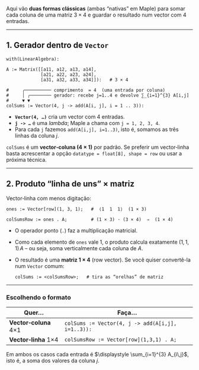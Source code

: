 Aqui vão **duas formas clássicas** (ambas “nativas” em Maple) para somar cada coluna de uma matriz $3\times4$ e guardar o resultado num vector com 4 entradas.

---

## 1. Gerador dentro de `Vector`

```maple
with(LinearAlgebra):

A := Matrix([[a11, a12, a13, a14],
             [a21, a22, a23, a24],
             [a31, a32, a33, a34]]):   # 3 × 4

#     ╭────────── comprimento  = 4  (uma entrada por coluna)
#     │ ╭──────── gerador: recebe j=1..4 e devolve ∑_{i=1}^{3} A[i,j]
#     ▼ ▼
colSums := Vector(4, j -> add(A[i, j], i = 1 .. 3)):
```

* **`Vector(4, …)`** cria um vector com 4 entradas.
* **`j -> …`** é uma *lambda*; Maple a chama com `j = 1, 2, 3, 4`.
* Para cada `j` fazemos `add(A[i,j], i=1..3)`, isto é, somamos as três linhas da coluna $j$.

`colSums` é um **vector‐coluna (4 × 1)** por padrão.
Se preferir um vector‐linha basta acrescentar a opção `datatype = float[8], shape = row` ou usar a próxima técnica.

---

## 2. Produto “linha de uns” × matriz

Vector‐linha com menos digitação:

```maple
ones := Vector[row](1, 3, 1);   #  ⟨1  1  1⟩  (1 × 3)

colSumsRow := ones . A;         # (1 × 3) · (3 × 4)  ⇒  (1 × 4)
```

* O operador ponto (`.`) faz a multiplicação matricial.
* Como cada elemento de `ones` vale 1, o produto calcula exatamente
  $(1,1,1) \, A$ – ou seja, soma verticalmente cada coluna de $A$.
* O resultado é uma **matriz 1 × 4** (row vector).
  Se você quiser convertê-la num `Vector` comum:

  ```maple
  colSums := <colSumsRow>;   # tira as “orelhas” de matriz
  ```

---

### Escolhendo o formato

| Quer…                 | Faça…                                             |
| --------------------- | ------------------------------------------------- |
| **Vector‐coluna** 4×1 | `colSums := Vector(4, j -> add(A[i,j], i=1..3)):` |
| **Vector‐linha** 1×4  | `colSumsRow := Vector[row](1,3,1) . A;`           |

Em ambos os casos cada entrada é
$\displaystyle \sum_{i=1}^{3} A_{i\,j}$, isto é, a soma dos valores da coluna $j$.

